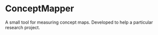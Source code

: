 # ConceptMapper

A small tool for measuring concept maps. Developed to help a particular research project.
